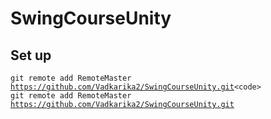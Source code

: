 # SwingCourseUnity
## Set up
<code>git remote add RemoteMaster https://github.com/Vadkarika2/SwingCourseUnity.git<code\>
git remote add RemoteMaster https://github.com/Vadkarika2/SwingCourseUnity.git
